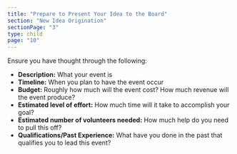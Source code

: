 ```yaml
---
title: "Prepare to Present Your Idea to the Board"
section: "New Idea Origination"
sectionPage: "3"
type: child
page: "10"
---
```


Ensure you have thought through the following:

- **Description:** What your event is
- **Timeline:** When you plan to have the event occur
- **Budget:** Roughly how much will the event cost? How much revenue will the event produce?
- **Estimated level of effort:** How much time will it take to accomplish your goal?
- **Estimated number of volunteers needed:** How much help do you need to pull this off?
- **Qualifications/Past Experience:** What have you done in the past that qualifies you to lead this event?
